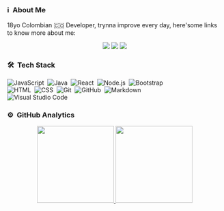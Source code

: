 
### ℹ️ &nbsp;About Me

18yo Colombian 🇨🇴 Developer, trynna improve every day, here'some links to know more about me:

<p align="center">
  <a href="https://www.linkedin.com/in/juan-pablo-morales-cruz-453983235/"><img src="https://img.shields.io/badge/-Juan%20Pablo%20Morales-0a66c2?style=flat&logo=Linkedin&logoColor=white"/></a>
  <a href="https://www.youtube.com/channel/UCo-6v7hdUVvSdYSSnRWw03A"><img src="https://img.shields.io/badge/-Juan%20Pablo%20Morales-e74c3c?style=flat&logo=youtube&logoColor=white"/></a>
  <a href="https://www.twitch.tv/krdinalgaming"><img src="https://img.shields.io/badge/-Juan%20Pablo%20Morales-9146ff?style=flat&logo=twitch&logoColor=white"/></a>
</p>


### 🛠 &nbsp;Tech Stack

![JavaScript](https://img.shields.io/badge/-JavaScript-05122A?style=flat&logo=javascript)&nbsp;
![Java](https://img.shields.io/badge/-Java-05122A?style=flat&logo=Java&logoColor=FFA518)&nbsp;
![React](https://img.shields.io/badge/-React-05122A?style=flat&logo=react)&nbsp;
![Node.js](https://img.shields.io/badge/-Node.js-05122A?style=flat&logo=node.js)&nbsp;
![Bootstrap](https://img.shields.io/badge/-Bootstrap-05122A?style=flat&logo=bootstrap&logoColor=563D7C)\
![HTML](https://img.shields.io/badge/-HTML-05122A?style=flat&logo=HTML5)&nbsp;
![CSS](https://img.shields.io/badge/-CSS-05122A?style=flat&logo=CSS3&logoColor=1572B6)&nbsp;
![Git](https://img.shields.io/badge/-Git-05122A?style=flat&logo=git)&nbsp;
![GitHub](https://img.shields.io/badge/-GitHub-05122A?style=flat&logo=github)&nbsp;
![Markdown](https://img.shields.io/badge/-Markdown-05122A?style=flat&logo=markdown)\
![Visual Studio Code](https://img.shields.io/badge/-Visual%20Studio%20Code-05122A?style=flat&logo=visual-studio-code&logoColor=007ACC)&nbsp;

### ⚙️ &nbsp;GitHub Analytics

<p align="center">
  <a href="https://github.com/AVS1508">
    <img height="180em" src="https://github-readme-stats-eight-theta.vercel.app/api?username=Kolozuz&show_icons=true&theme=dracula&include_all_commits=true&count_private=true"/>
      <img height="180em" src="https://github-readme-stats.vercel.app/api/top-langs/?username=Kolozuz&layout=compact&theme=dracula"/>
  </a>
</p>
